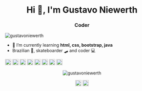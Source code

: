 <h1 align="center">Hi 👋, I'm Gustavo Niewerth</h1>
<h3 align="center">Coder</h3>

<p align="left"> <img src="https://komarev.com/ghpvc/?username=gustavoniewerth" alt="gustavoniewerth" /> </p>

- 🌱 I’m currently learning **html, css, bootstrap, java**
- Brazilian 💚, skateboarder 🛹 and coder 💻
<p align="left"><img src="https://devicons.github.io/devicon/devicon.git/icons/android/android-original-wordmark.svg" alt="android" width="20" height="20"/> <img src="https://devicons.github.io/devicon/devicon.git/icons/bootstrap/bootstrap-plain.svg" alt="bootstrap" width="20" height="20"/> <img src="https://devicons.github.io/devicon/devicon.git/icons/csharp/csharp-original.svg" alt="csharp" width="20" height="20"/> <img src="https://devicons.github.io/devicon/devicon.git/icons/html5/html5-original-wordmark.svg" alt="html5" width="20" height="20"/> <img src="https://devicons.github.io/devicon/devicon.git/icons/java/java-original-wordmark.svg" alt="java" width="20" height="20"/> <img src="https://devicons.github.io/devicon/devicon.git/icons/javascript/javascript-original.svg" alt="javascript" width="20" height="20"/> <img src="https://devicons.github.io/devicon/devicon.git/icons/mysql/mysql-original-wordmark.svg" alt="mysql" width="20" height="20"/> <img src="https://devicons.github.io/devicon/devicon.git/icons/php/php-original.svg" alt="php" width="20" height="20"/></p><p align="center"> <img src="https://github-readme-stats.vercel.app/api?username=gustavoniewerth&show_icons=true" alt="gustavoniewerth" /> </p>

<p align="center">
<a href="https://linkedin.com/in/https://www.linkedin.com/in/gustavoniewerth/" target="blank"><img align="center" src="https://cdn.jsdelivr.net/npm/simple-icons@3.0.1/icons/linkedin.svg" alt="https://www.linkedin.com/in/gustavoniewerth/" height="20" width="20" /></a>
<a href="https://stackoverflow.com/users/https://stackoverflow.com/users/14042623/gustavo-niewerth" target="blank"><img align="center" src="https://cdn.jsdelivr.net/npm/simple-icons@3.0.1/icons/stackoverflow.svg" alt="https://stackoverflow.com/users/14042623/gustavo-niewerth" height="20" width="20" /></a>
</p>
